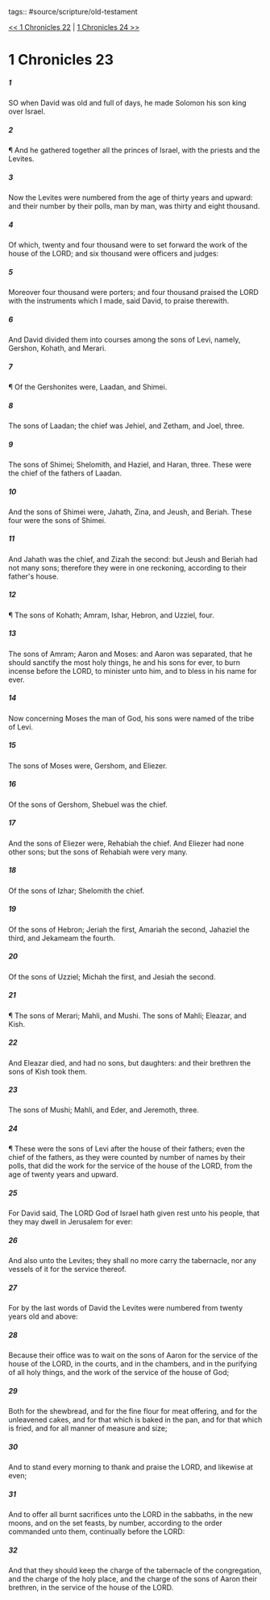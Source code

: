 tags:: #source/scripture/old-testament

[<< 1 Chronicles 22](source/scripture/old-testament/13_1_Chronicles/1_Chronicles_22.md) | [1 Chronicles 24 >>](source/scripture/old-testament/13_1_Chronicles/1_Chronicles_24.md)

# 1 Chronicles 23

##### 1

SO when David was old and full of days, he made Solomon his son king over Israel.

##### 2

¶ And he gathered together all the princes of Israel, with the priests and the Levites.

##### 3

Now the Levites were numbered from the age of thirty years and upward: and their number by their polls, man by man, was thirty and eight thousand.

##### 4

Of which, twenty and four thousand were to set forward the work of the house of the LORD; and six thousand were officers and judges:

##### 5

Moreover four thousand were porters; and four thousand praised the LORD with the instruments which I made, said David, to praise therewith.

##### 6

And David divided them into courses among the sons of Levi, namely, Gershon, Kohath, and Merari.

##### 7

¶ Of the Gershonites were, Laadan, and Shimei.

##### 8

The sons of Laadan; the chief was Jehiel, and Zetham, and Joel, three.

##### 9

The sons of Shimei; Shelomith, and Haziel, and Haran, three. These were the chief of the fathers of Laadan.

##### 10

And the sons of Shimei were, Jahath, Zina, and Jeush, and Beriah. These four were the sons of Shimei.

##### 11

And Jahath was the chief, and Zizah the second: but Jeush and Beriah had not many sons; therefore they were in one reckoning, according to their father's house.

##### 12

¶ The sons of Kohath; Amram, Ishar, Hebron, and Uzziel, four.

##### 13

The sons of Amram; Aaron and Moses: and Aaron was separated, that he should sanctify the most holy things, he and his sons for ever, to burn incense before the LORD, to minister unto him, and to bless in his name for ever.

##### 14

Now concerning Moses the man of God, his sons were named of the tribe of Levi.

##### 15

The sons of Moses were, Gershom, and Eliezer.

##### 16

Of the sons of Gershom, Shebuel was the chief.

##### 17

And the sons of Eliezer were, Rehabiah the chief. And Eliezer had none other sons; but the sons of Rehabiah were very many.

##### 18

Of the sons of Izhar; Shelomith the chief.

##### 19

Of the sons of Hebron; Jeriah the first, Amariah the second, Jahaziel the third, and Jekameam the fourth.

##### 20

Of the sons of Uzziel; Michah the first, and Jesiah the second.

##### 21

¶ The sons of Merari; Mahli, and Mushi. The sons of Mahli; Eleazar, and Kish.

##### 22

And Eleazar died, and had no sons, but daughters: and their brethren the sons of Kish took them.

##### 23

The sons of Mushi; Mahli, and Eder, and Jeremoth, three.

##### 24

¶ These were the sons of Levi after the house of their fathers; even the chief of the fathers, as they were counted by number of names by their polls, that did the work for the service of the house of the LORD, from the age of twenty years and upward.

##### 25

For David said, The LORD God of Israel hath given rest unto his people, that they may dwell in Jerusalem for ever:

##### 26

And also unto the Levites; they shall no more carry the tabernacle, nor any vessels of it for the service thereof.

##### 27

For by the last words of David the Levites were numbered from twenty years old and above:

##### 28

Because their office was to wait on the sons of Aaron for the service of the house of the LORD, in the courts, and in the chambers, and in the purifying of all holy things, and the work of the service of the house of God;

##### 29

Both for the shewbread, and for the fine flour for meat offering, and for the unleavened cakes, and for that which is baked in the pan, and for that which is fried, and for all manner of measure and size;

##### 30

And to stand every morning to thank and praise the LORD, and likewise at even;

##### 31

And to offer all burnt sacrifices unto the LORD in the sabbaths, in the new moons, and on the set feasts, by number, according to the order commanded unto them, continually before the LORD:

##### 32

And that they should keep the charge of the tabernacle of the congregation, and the charge of the holy place, and the charge of the sons of Aaron their brethren, in the service of the house of the LORD.
